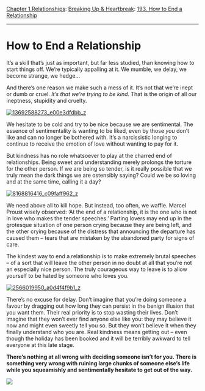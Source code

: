 [Chapter 1.Relationships](https://www.theschooloflife.com/thebookoflife/category/relationships/): [Breaking Up & Heartbreak](https://www.theschooloflife.com/thebookoflife/category/relationships/breaking-up-heartbreak/): [193. How to End a Relationship](https://www.theschooloflife.com/thebookoflife/how-to-end-a-relationship/)

* * *

# How to End a Relationship

It’s a skill that’s just as important, but far less studied, than knowing how to start things off. We’re typically appalling at it. We mumble, we delay, we become strange, we hedge…

And there’s one reason we make such a mess of it. It’s not that we’re inept or dumb or cruel. _It’s that we’re trying to be kind_. That is the origin of all our ineptness, stupidity and cruelty.

[![13692588273_e00e3dfdbb_z](https://www.theschooloflife.com/thebookoflife/wp-content/uploads/2016/03/13692588273_e00e3dfdbb_z.jpg)](http://www.thebookoflife.org/wp-content/uploads/2016/03/13692588273_e00e3dfdbb_z.jpg)

We hesitate to be cold and try to be nice because we are sentimental. The essence of sentimentality is wanting to be liked, even by those _you_ don’t like and can no longer be bothered with. It’s a narcissistic longing to continue to receive the emotion of love without wanting to pay for it.

But kindness has no role whatsoever to play at the charred end of relationships. Being sweet and understanding merely prolongs the torture for the other person. If we are being so tender, is it really possible that we truly mean the dark things we are ostensibly saying? Could we be so loving and at the same time, calling it a day?

[![8168816416_c09faff962_z](https://www.theschooloflife.com/thebookoflife/wp-content/uploads/2016/03/8168816416_c09faff962_z.jpg)](http://www.thebookoflife.org/wp-content/uploads/2016/03/8168816416_c09faff962_z.jpg)

We need above all to kill hope. But instead, too often, we waffle. Marcel Proust wisely observed: ‘At the end of a relationship, it is the one who is not in love who makes the tender speeches.’ Parting lovers may end up in the grotesque situation of one person crying because they are being left, and the other crying because of the distress that announcing the departure has caused them – tears that are mistaken by the abandoned party for signs of care.

The kindest way to end a relationship is to make extremely brutal speeches – of a sort that will leave the other person in no doubt at all that you’re not an especially nice person. The truly courageous way to leave is to allow yourself to be hated by someone who loves you.

[![2566019950_a0d4f4f9b1_z](https://www.theschooloflife.com/thebookoflife/wp-content/uploads/2016/03/2566019950_a0d4f4f9b1_z.jpg)](http://www.thebookoflife.org/wp-content/uploads/2016/03/2566019950_a0d4f4f9b1_z.jpg)

There’s no excuse for delay. Don’t imagine that you’re doing someone a favour by dragging out how long they can persist in the benign illusion that you want them. Their real priority is to stop wasting their lives. Don’t imagine that they won’t ever find anyone else like you: they may believe it now and might even sweetly tell you so. But they won’t believe it when they finally understand who you are. Real kindness means getting out – even though the holiday has been booked and it will be terribly awkward to tell everyone at this late stage.

**There’s nothing at all wrong with deciding someone isn’t for you. There is something very wrong with ruining large chunks of someone else’s life while you squeamishly and sentimentally hesitate to get out of the way.**

[![](https://img.youtube.com/vi/VPXIzJcfAMk/0.jpg)](https://www.youtube.com/embed/VPXIzJcfAMk '')
